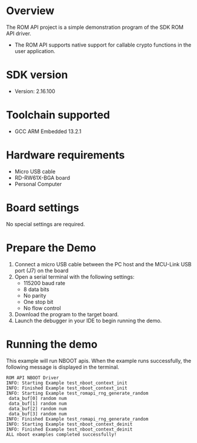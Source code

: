 Overview
========
The ROM API project is a simple demonstration program of the SDK ROM API driver.
- The ROM API supports native support for callable crypto functions in the user application.


SDK version
===========
- Version: 2.16.100

Toolchain supported
===================
- GCC ARM Embedded  13.2.1

Hardware requirements
=====================
- Micro USB cable
- RD-RW61X-BGA board
- Personal Computer

Board settings
==============
No special settings are required.

Prepare the Demo
================
1.  Connect a micro USB cable between the PC host and the MCU-Link USB port (J7) on the board
2.  Open a serial terminal with the following settings:
    - 115200 baud rate
    - 8 data bits
    - No parity
    - One stop bit
    - No flow control
3.  Download the program to the target board.
4.  Launch the debugger in your IDE to begin running the demo.

Running the demo
================
This example will run NBOOT apis. When the example runs successfully, the following message is displayed in the terminal.
```
ROM API NBOOT Driver
INFO: Starting Example test_nboot_context_init
INFO: Finished Example test_nboot_context_init
INFO: Starting Example test_romapi_rng_generate_random
 data_buf[0] random num
 data_buf[1] random num
 data_buf[2] random num
 data_buf[3] random num
INFO: Finished Example test_romapi_rng_generate_random
INFO: Starting Example test_nboot_context_deinit
INFO: Finished Example test_nboot_context_deinit
ALL nboot examples completed successfully!
```


